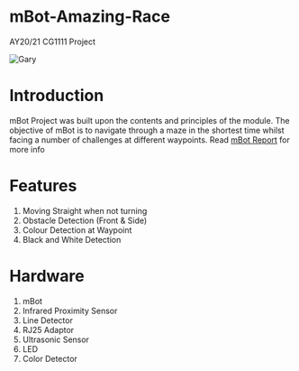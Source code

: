 # mBot-Amazing-Race
AY20/21 CG1111 Project

![Gary](https://user-images.githubusercontent.com/69495787/129221681-450397b5-4cd1-4f4f-8b1a-38a638b143f1.jpg)

# Introduction
mBot Project was built upon the contents and principles of the module. The objective of mBot is to navigate through a maze in the shortest time whilst facing a number of challenges at different waypoints. Read [mBot Report](https://github.com/Poopies99/mBot-Amazing-Race/blob/main/mBot%20Report.pdf) for more info

# Features
1. Moving Straight when not turning
2. Obstacle Detection (Front & Side)
3. Colour Detection at Waypoint
4. Black and White Detection

# Hardware 
1. mBot
2. Infrared Proximity Sensor
3. Line Detector
4. RJ25 Adaptor
5. Ultrasonic Sensor
6. LED
7. Color Detector
